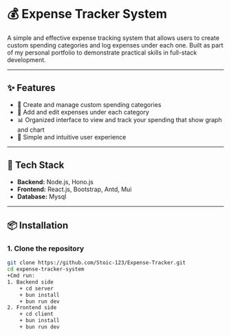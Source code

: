 # 💰 Expense Tracker System

A simple and effective expense tracking system that allows users to create custom spending categories and log expenses under each one. Built as part of my personal portfolio to demonstrate practical skills in full-stack development.

---

## ✨ Features

- 🔖 Create and manage custom spending categories
- 🧾 Add and edit expenses under each category
- 📊 Organized interface to view and track your spending that show graph and chart 
- 🧠 Simple and intuitive user experience 

---

## 🚀 Tech Stack

- **Backend:** Node.js, Hono.js
- **Frontend:** React.js, Bootstrap, Antd, Mui
- **Database:** Mysql

---

## 📦 Installation

### 1. Clone the repository
```bash
git clone https://github.com/Stoic-123/Expense-Tracker.git
cd expense-tracker-system
+Cmd run:
1. Backend side
    + cd server
    + bun install
    + bun run dev
2. Frontend side
    + cd client
    + bun install
    + bun run dev


